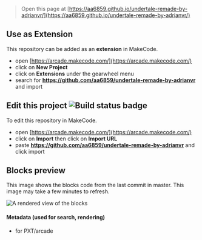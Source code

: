  


> Open this page at [https://aa6859.github.io/undertale-remade-by-adrianvr/](https://aa6859.github.io/undertale-remade-by-adrianvr/)

## Use as Extension

This repository can be added as an **extension** in MakeCode.

* open [https://arcade.makecode.com/](https://arcade.makecode.com/)
* click on **New Project**
* click on **Extensions** under the gearwheel menu
* search for **https://github.com/aa6859/undertale-remade-by-adrianvr** and import

## Edit this project ![Build status badge](https://github.com/aa6859/undertale-remade-by-adrianvr/workflows/MakeCode/badge.svg)

To edit this repository in MakeCode.

* open [https://arcade.makecode.com/](https://arcade.makecode.com/)
* click on **Import** then click on **Import URL**
* paste **https://github.com/aa6859/undertale-remade-by-adrianvr** and click import

## Blocks preview

This image shows the blocks code from the last commit in master.
This image may take a few minutes to refresh.

![A rendered view of the blocks](https://github.com/aa6859/undertale-remade-by-adrianvr/raw/master/.github/makecode/blocks.png)

#### Metadata (used for search, rendering)

* for PXT/arcade
<script src="https://makecode.com/gh-pages-embed.js"></script><script>makeCodeRender("{{ site.makecode.home_url }}", "{{ site.github.owner_name }}/{{ site.github.repository_name }}");</script>
